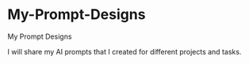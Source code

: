 # My-Prompt-Designs
 My Prompt Designs

 I will share my AI prompts that I created for different projects and tasks.
<!--

# SRE PORTFOLIO
In this repository I'll demonstrate all the experience that I've built on my own, through courses, books and creating my own SRE / DevOps / Cloud Computing demos

## 🚀 Projects Structure
I implemented, managed, and automated continuous delivery systems and methodologies, security controls, governance processes, and compliance validation in this module.

I defined and deployed monitoring, metrics, logging, and highly available systems, scalable and self-healing on the AWS platform.

### 📂 aws-certified-devops-engineer-professional
I learned infrastructure as code tools, including configuration management, server templating, orchestration, and provisioning tools.

I built production-grade infrastructure with Terraform small, composable, testable, and releasable modules avoiding common gotchas and pitfalls.

### 📂 terraform-up-and-running
Mastered Terraform and Kubernetes on AWS EKS, covering 50+ Kubernetes and 30+ Terraform concepts. Built a 3-tier AWS VPC network with Public and Private Node Groups, implemented AWS EKS IRSA, and automated AWS EBS CSI Controller installation for Kubernetes storage.

Installed AWS load balancer controller with 14 ingress service demos, implemented Kubernetes Cluster Autoscaler, Horizontal and Vertical Pod Autoscaler, and set up AWS EKS Monitoring and Logging.

### 📂 terraform-aws-eks
I automated software provisioning, configuration management and used Ansible as a deployment and orchestration tool.

Following best practices for cloud environment inventories, troubleshooting issues triggered during Ansible playbook runs.

### 📂 practical-ansible-2
I built in AWS Cloud Development Kit a continuous integration and continuous deployment pipeline to keep apps up to date.

Following DevOps principles to take full advantage of the AWS stack and services.

### 📂 effective-devops-with-aws
I learned how to write, run, and deploy serverless scalable applications and cost-efficient systems in Amazon Web Services.

Build and deploy serverless applications with Amazon API Gateway and AWS Lambda functions following best practices using Serverless Framework

### 📂 aws-serverless-computing
I Integrated Prometheus with Alertmanager and Grafana for building a complete monitoring system.

Exploring PromQL, Prometheus' functional query language, and deploy Prometheus components using Kubernetes and traditional instances

### 📂 hands-on-infrastructure-monitoring-with-prometheus
I Got up and running with a Helm to effectively manage applications deployed in Kubernetes.

I installed, upgraded, shared, and managed applications deployed in Kubernetes

### 📂 learn-helm

-->
